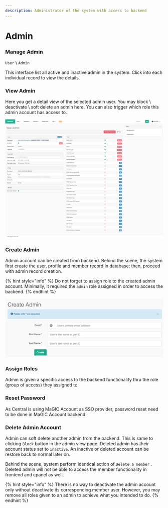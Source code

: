 ```yaml
---
description: Administrator of the system with access to backend
---
```


# Admin

### Manage Admin

`User` \ `Admin`

This interface list all active and inactive admin in the system. Click into each individual record to view the details.

### View Admin

Here you get a detail view of the selected admin user. You may block \ deactivate \ soft delete an admin here. You can also trigger which role this admin account has access to.

![](../.gitbook/assets/magic-central-3-%20%281%29.png)

### Create Admin

Admin account can be created from backend. Behind the scene, the system first create the user, profile and member record in database; then, proceed with admin record creation. 

{% hint style="info" %}
Do not forget to assign role to the created admin account. Minimally, it required the `admin` role assigned in order to access the backend.
{% endhint %}

![](../.gitbook/assets/screenshot-2021-10-05-at-12.30.24-pm.png)

### Assign Roles

Admin is given a specific access to the backend functionality thru the role \(group of access\) they assigned to.

### Reset Password

As Central is using MaGIC Account as SSO provider, password reset need to be done in MaGIC Account backend.

### Delete Admin Account

Admin can soft delete another admin from the backend. This is same to clicking `Block` button in the admin view page. Deleted admin has their account status set to `inactive`. An inactive or deleted account can be restore back to normal later on.

Behind the scene, system perform identical action of `Delete a member` . Deleted admin will not be able to access the member functionality in frontend and cpanel as well.

{% hint style="info" %}
There is no way to deactivate the admin account only without deactivate its corresponding member user. However, you may remove all roles given to an admin to achieve what you intended to do. 
{% endhint %}

